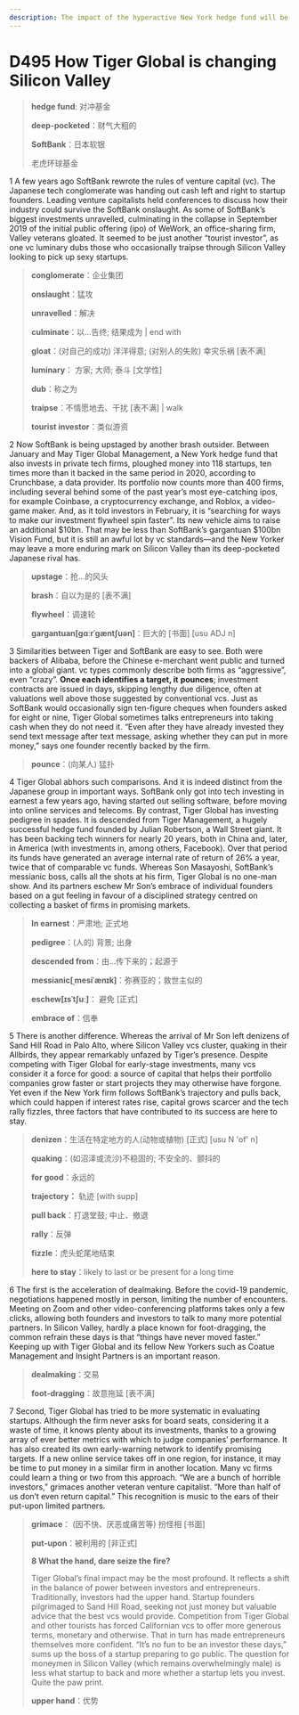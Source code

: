 ```yaml
---
description: The impact of the hyperactive New York hedge fund will be more profound than that of deep-pocketed tourists such as SoftBank
---
```


# D495 How Tiger Global is changing Silicon Valley
> **hedge fund**: 对冲基金
 > 
> **deep-pocketed**：财气大粗的
 > 
> **SoftBank**：日本软银
 > 
> 老虎环球基金
 > 

1 A few years ago SoftBank rewrote the rules of venture capital (vc). The Japanese tech conglomerate was handing out cash left and right to startup founders. Leading venture capitalists held conferences to discuss how their industry could survive the SoftBank onslaught. As some of SoftBank’s biggest investments unravelled, culminating in the collapse in September 2019 of the initial public offering (ipo) of WeWork, an office-sharing firm, Valley veterans gloated. It seemed to be just another “tourist investor”, as one vc luminary dubs those who occasionally traipse through Silicon Valley looking to pick up sexy startups.

> **conglomerate**：企业集团
>
> **onslaught**：猛攻
>
> **unravelled**：解决
>
> **culminate**：以…告终; 结果成为 | end with
>
> **gloat**：(对自己的成功) 洋洋得意; (对别人的失败) 幸灾乐祸 [表不满]
>
> **luminary**： 方家; 大师; 泰斗 [文学性]
>
> **dub**：称之为
>
> **traipse**：不情愿地去、干扰 [表不满] | walk
>
> **tourist investor**：类似游资
>

2 Now SoftBank is being upstaged by another brash outsider. Between January and May Tiger Global Management, a New York hedge fund that also invests in private tech firms, ploughed money into 118 startups, ten times more than it backed in the same period in 2020, according to Crunchbase, a data provider. Its portfolio now counts more than 400 firms, including several behind some of the past year’s most eye-catching ipos, for example Coinbase, a cryptocurrency exchange, and Roblox, a video-game maker. And, as it told investors in February, it is “searching for ways to make our investment flywheel spin faster”. Its new vehicle aims to raise an additional $10bn. That may be less than SoftBank’s gargantuan $100bn Vision Fund, but it is still an awful lot by vc standards—and the New Yorker may leave a more enduring mark on Silicon Valley than its deep-pocketed Japanese rival has.

> **upstage**：抢…的风头
>
> **brash**：自以为是的 [表不满]
>
> **flywheel**：调速轮
>
> **gargantuan[ɡɑːrˈɡæntʃuən]**：巨大的 [书面] [usu ADJ n]
>

3 Similarities between Tiger and SoftBank are easy to see. Both were backers of Alibaba, before the Chinese e-merchant went public and turned into a global giant. vc types commonly describe both firms as “aggressive”, even “crazy”. **Once each identifies a target, it** **pounces**; investment contracts are issued in days, skipping lengthy due diligence, often at valuations well above those suggested by conventional vcs. Just as SoftBank would occasionally sign ten-figure cheques when founders asked for eight or nine, Tiger Global sometimes talks entrepreneurs into taking cash when they do not need it. “Even after they have already invested they send text message after text message, asking whether they can put in more money,” says one founder recently backed by the firm.

> **pounce**：(向某人) 猛扑
>

4 Tiger Global abhors such comparisons. And it is indeed distinct from the Japanese group in important ways. SoftBank only got into tech investing in earnest a few years ago, having started out selling software, before moving into online services and telecoms. By contrast, Tiger Global has investing pedigree in spades. It is descended from Tiger Management, a hugely successful hedge fund founded by Julian Robertson, a Wall Street giant. It has been backing tech winners for nearly 20 years, both in China and, later, in America (with investments in, among others, Facebook). Over that period its funds have generated an average internal rate of return of 26% a year, twice that of comparable vc funds. Whereas Son Masayoshi, SoftBank’s messianic boss, calls all the shots at his firm, Tiger Global is no one-man show. And its partners eschew Mr Son’s embrace of individual founders based on a gut feeling in favour of a disciplined strategy centred on collecting a basket of firms in promising markets.

> **In earnest**：严肃地; 正式地
>
> **pedigree**：(人的) 背景; 出身
>
> **descended from**：由…传下来的；起源于
>
> **messianic[ˌmesiˈænɪk]**：弥赛亚的；救世主似的
>
> **eschew[ɪsˈtʃuː]**： 避免 [正式]
>
> **embrace of**：信奉
>

5 There is another difference. Whereas the arrival of Mr Son left denizens of Sand Hill Road in Palo Alto, where Silicon Valley vcs cluster, quaking in their Allbirds, they appear remarkably unfazed by Tiger’s presence. Despite competing with Tiger Global for early-stage investments, many vcs consider it a force for good: a source of capital that helps their portfolio companies grow faster or start projects they may otherwise have forgone. Yet even if the New York firm follows SoftBank’s trajectory and pulls back, which could happen if interest rates rise, capital grows scarcer and the tech rally fizzles, three factors that have contributed to its success are here to stay.

> **denizen**：生活在特定地方的人(动物或植物) [正式] [usu N 'of' n]
>
> **quaking**：(如沼泽或流沙)不稳固的; 不安全的、颤抖的
>
> **for good**：永远的
>
> **trajectory：** 轨迹 [with supp]
>
> **pull back**：打退堂鼓; 中止、撤退
>
> **rally**：反弹
>
> **fizzle**：虎头蛇尾地结束
>
> **here to stay**：likely to last or be present for a long time
>

6 The first is the acceleration of dealmaking. Before the covid-19 pandemic, negotiations happened mostly in person, limiting the number of encounters. Meeting on Zoom and other video-conferencing platforms takes only a few clicks, allowing both founders and investors to talk to many more potential partners. In Silicon Valley, hardly a place known for foot-dragging, the common refrain these days is that “things have never moved faster.” Keeping up with Tiger Global and its fellow New Yorkers such as Coatue Management and Insight Partners is an important reason.

> **dealmaking**：交易
>
> **foot-dragging**：故意拖延 [表不满]
>

7 Second, Tiger Global has tried to be more systematic in evaluating startups. Although the firm never asks for board seats, considering it a waste of time, it knows plenty about its investments, thanks to a growing array of ever better metrics with which to judge companies’ performance. It has also created its own early-warning network to identify promising targets. If a new online service takes off in one region, for instance, it may be time to put money in a similar firm in another location. Many vc firms could learn a thing or two from this approach. “We are a bunch of horrible investors,” grimaces another veteran venture capitalist. “More than half of us don’t even return capital.” This recognition is music to the ears of their put-upon limited partners.

> **grimace**： (因不快、厌恶或痛苦等) 扮怪相 [书面]
>
> **put-upon**：被利用的 [非正式]
>
> **8 What the hand, dare seize the fire?**
>
> Tiger Global’s final impact may be the most profound. It reflects a shift in the balance of power between investors and entrepreneurs. Traditionally, investors had the upper hand. Startup founders pilgrimaged to Sand Hill Road, seeking not just money but valuable advice that the best vcs would provide. Competition from Tiger Global and other tourists has forced Californian vcs to offer more generous terms, monetary and otherwise. That in turn has made entrepreneurs themselves more confident. “It’s no fun to be an investor these days,” sums up the boss of a startup preparing to go public. The question for moneymen in Silicon Valley (which remains overwhelmingly male) is less what startup to back and more whether a startup lets you invest. Quite the paw print.
>
> **upper hand**：优势
>


